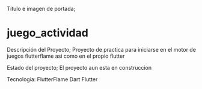 Título e imagen de portada;
# juego_actividad


Descripción del Proyecto;
Proyecto de practica para iniciarse en el motor de juegos flutterflame asi como en el propio flutter

Estado del proyecto;
El proyecto aun esta en construccion

Tecnologia:
FlutterFlame
Dart
Flutter

